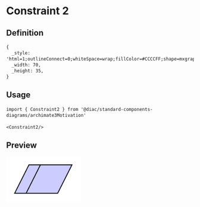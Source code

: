 # Constraint 2

## Definition

```
{
  _style: 'html=1;outlineConnect=0;whiteSpace=wrap;fillColor=#CCCCFF;shape=mxgraph.archimate3.constraint;',
  _width: 70,
  _height: 35,
}
```

## Usage

```
import { Constraint2 } from '@diac/standard-components-diagrams/archimate3Motivation'

<Constraint2/>
```

## Preview

<img src="./constraint-2.png" width="200"/>
